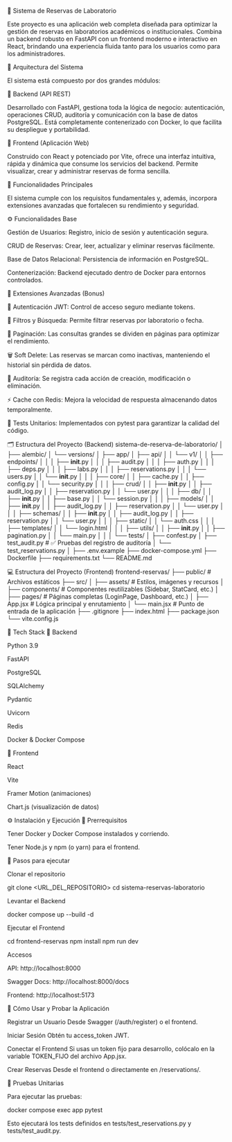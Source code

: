 🧪 Sistema de Reservas de Laboratorio

Este proyecto es una aplicación web completa diseñada para optimizar la gestión de reservas en laboratorios académicos o institucionales.
Combina un backend robusto en FastAPI con un frontend moderno e interactivo en React, brindando una experiencia fluida tanto para los usuarios como para los administradores.

🧱 Arquitectura del Sistema

El sistema está compuesto por dos grandes módulos:

🔹 Backend (API REST)

Desarrollado con FastAPI, gestiona toda la lógica de negocio: autenticación, operaciones CRUD, auditoría y comunicación con la base de datos PostgreSQL.
Está completamente contenerizado con Docker, lo que facilita su despliegue y portabilidad.

🔹 Frontend (Aplicación Web)

Construido con React y potenciado por Vite, ofrece una interfaz intuitiva, rápida y dinámica que consume los servicios del backend.
Permite visualizar, crear y administrar reservas de forma sencilla.

🚀 Funcionalidades Principales

El sistema cumple con los requisitos fundamentales y, además, incorpora extensiones avanzadas que fortalecen su rendimiento y seguridad.

⚙️ Funcionalidades Base

Gestión de Usuarios: Registro, inicio de sesión y autenticación segura.

CRUD de Reservas: Crear, leer, actualizar y eliminar reservas fácilmente.

Base de Datos Relacional: Persistencia de información en PostgreSQL.

Contenerización: Backend ejecutado dentro de Docker para entornos controlados.

🌟 Extensiones Avanzadas (Bonus)

🔐 Autenticación JWT: Control de acceso seguro mediante tokens.

🔎 Filtros y Búsqueda: Permite filtrar reservas por laboratorio o fecha.

📄 Paginación: Las consultas grandes se dividen en páginas para optimizar el rendimiento.

🗑️ Soft Delete: Las reservas se marcan como inactivas, manteniendo el historial sin pérdida de datos.

🧾 Auditoría: Se registra cada acción de creación, modificación o eliminación.

⚡ Cache con Redis: Mejora la velocidad de respuesta almacenando datos temporalmente.

🧪 Tests Unitarios: Implementados con pytest para garantizar la calidad del código.

🗂️ Estructura del Proyecto (Backend)
sistema-de-reserva-de-laboratorio/
│
├── alembic/
│   └── versions/
│
├── app/
│   ├── api/
│   │   └── v1/
│   │       ├── endpoints/
│   │       │   ├── __init__.py
│   │       │   ├── audit.py
│   │       │   ├── auth.py
│   │       │   ├── deps.py
│   │       │   ├── labs.py
│   │       │   ├── reservations.py
│   │       │   └── users.py
│   │       └── __init__.py
│   │
│   ├── core/
│   │   ├── cache.py
│   │   ├── config.py
│   │   └── security.py
│   │
│   ├── crud/
│   │   ├── __init__.py
│   │   ├── audit_log.py
│   │   ├── reservation.py
│   │   └── user.py
│   │
│   ├── db/
│   │   ├── __init__.py
│   │   ├── base.py
│   │   └── session.py
│   │
│   ├── models/
│   │   ├── __init__.py
│   │   ├── audit_log.py
│   │   ├── reservation.py
│   │   └── user.py
│   │
│   ├── schemas/
│   │   ├── __init__.py
│   │   ├── audit_log.py
│   │   ├── reservation.py
│   │   └── user.py
│   │
│   ├── static/
│   │   └── auth.css
│   │
│   ├── templates/
│   │   └── login.html
│   │
│   ├── utils/
│   │   ├── __init__.py
│   │   ├── pagination.py
│   │   └── main.py
│   │
│   └── tests/
│       ├── confest.py
│       ├── test_audit.py          # ✅ Pruebas del registro de auditoría
│       └── test_reservations.py
│
├── .env.example
├── docker-compose.yml
├── Dockerfile
├── requirements.txt
└── README.md

💻 Estructura del Proyecto (Frontend)
frontend-reservas/
├── public/               # Archivos estáticos
├── src/
│   ├── assets/           # Estilos, imágenes y recursos
│   ├── components/       # Componentes reutilizables (Sidebar, StatCard, etc.)
│   ├── pages/            # Páginas completas (LoginPage, Dashboard, etc.)
│   ├── App.jsx           # Lógica principal y enrutamiento
│   └── main.jsx          # Punto de entrada de la aplicación
├── .gitignore
├── index.html
├── package.json
└── vite.config.js

🧰 Tech Stack
🔸 Backend

Python 3.9

FastAPI

PostgreSQL

SQLAlchemy

Pydantic

Uvicorn

Redis

Docker & Docker Compose

🔹 Frontend

React

Vite

Framer Motion (animaciones)

Chart.js (visualización de datos)

⚙️ Instalación y Ejecución
🔧 Prerrequisitos

Tener Docker y Docker Compose instalados y corriendo.

Tener Node.js y npm (o yarn) para el frontend.

🚀 Pasos para ejecutar

Clonar el repositorio

git clone <URL_DEL_REPOSITORIO>
cd sistema-reservas-laboratorio


Levantar el Backend

docker compose up --build -d


Ejecutar el Frontend

cd frontend-reservas
npm install
npm run dev


Accesos

API: http://localhost:8000

Swagger Docs: http://localhost:8000/docs

Frontend: http://localhost:5173

🧪 Cómo Usar y Probar la Aplicación

Registrar un Usuario
Desde Swagger (/auth/register) o el frontend.

Iniciar Sesión
Obtén tu access_token JWT.

Conectar el Frontend
Si usas un token fijo para desarrollo, colócalo en la variable TOKEN_FIJO del archivo App.jsx.

Crear Reservas
Desde el frontend o directamente en /reservations/.

🧾 Pruebas Unitarias

Para ejecutar las pruebas:

docker compose exec app pytest


Esto ejecutará los tests definidos en tests/test_reservations.py y tests/test_audit.py.